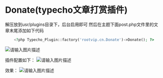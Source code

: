 # Donate(typecho文章打赏插件)

解压放到usr/plugins目录下，后台启用即可
然后在主题下面post.php文件里的文章末尾添加如下代码
``` php
    <?php Typecho_Plugin::factory('rootvip.cn.Donate')->Donate(); ?>
```
![请输入图片描述][2]

插件配置如下：
![请输入图片描述][3]

效果：
![请输入图片描述][4]

  [1]: https://sddman.oss-cn-shenzhen.aliyuncs.com/typecho/Donate.zip
  [2]: https://sddman.oss-cn-shenzhen.aliyuncs.com/typecho/TIM%E6%88%AA%E5%9B%BE20200403181241.jpg
  [3]: https://sddman.oss-cn-shenzhen.aliyuncs.com/typecho/TIM%E6%88%AA%E5%9B%BE20200403181339.jpg
  [4]: https://sddman.oss-cn-shenzhen.aliyuncs.com/typecho/TIM%E6%88%AA%E5%9B%BE20200403181216.jpg
